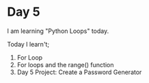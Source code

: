 # Day 5
I am learning "Python Loops" today.

Today I learn't;
1. For Loop
2. For loops and the range() function
3. Day 5 Project: Create a Password Generator